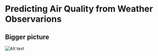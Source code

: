 # Predicting Air Quality from Weather Observarions


## Bigger picture
![Alt text](./architecture.svg)

